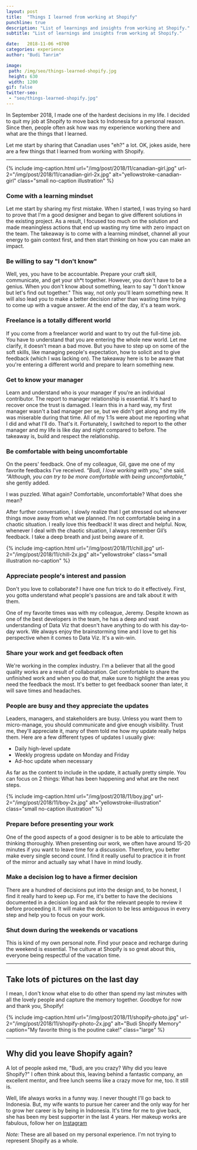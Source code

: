 ```yaml
---
layout: post
title:  "Things I learned from working at Shopify"
punchline: true
description: "List of learnings and insights from working at Shopify."
subtitle: "List of learnings and insights from working at Shopify."

date:   2018-11-06 +0700
categories: experience
author: "Budi Tanrim"

image:
 path: /img/seo/things-learned-shopify.jpg
 height: 630
 width: 1200
gif: false
twitter-seo: 
 - "seo/things-learned-shopify.jpg"
---
```


In September 2018, I made one of the hardest decisions in my life. I decided to quit my job at Shopify to move back to Indonesia for a personal reason. Since then, people often ask how was my experience working there and what are the things that I learned.

Let me start by sharing that Canadian uses "eh?" a lot. OK, jokes aside, here are a few things that I learned from working with Shopify.

---

{% include img-caption.html 
url="/img/post/2018/11/canadian-girl.jpg" 
url-2="/img/post/2018/11/canadian-girl-2x.jpg" 
alt="yellowstroke-canadian-girl" 
class="small no-caption illustration" %}

### Come with a learning mindset
Let me start by sharing my first mistake. When I started, I was trying so hard to prove that I'm a good designer and began to give different solutions in the existing project. As a result, I focused too much on the solution and made meaningless actions that end up wasting my time with zero impact on the team. The takeaway is to come with a learning mindset, channel all your energy to gain context first, and then start thinking on how you can make an impact.

### Be willing to say "I don't know"
Well, yes, you have to be accountable. Prepare your craft skill, communicate, and get your sh*t together. However, you don't have to be a genius. When you don't know about something, learn to say "I don't know but let's find out together." This way, not only you'll learn something new. It will also lead you to make a better decision rather than wasting time trying to come up with a vague answer. At the end of the day, it's a team work.

### Freelance is a totally different world
If you come from a freelancer world and want to try out the full-time job. You have to understand that you are entering the whole new world. Let me clarify, it doesn't mean a bad move. But you have to step up on some of the soft skills, like managing people's expectation, how to solicit and to give feedback (which I was lacking on). The takeaway here is to be aware that you're entering a different world and prepare to learn something new.

### Get to know your manager 
Learn and understand who is your manager if you're an individual contributor. The report to manager relationship is essential. It's hard to recover once the trust is damaged. I learn this in a hard way, my first manager wasn't a bad manager per se, but we didn't get along and my life was miserable during that time. All of my 1:1s were about me reporting what I did and what I'll do. That's it. Fortunately, I switched to report to the other manager and my life is like day and night compared to before. The takeaway is, build and respect the relationship.

### Be comfortable with being uncomfortable
On the peers' feedback. One of my colleague, Gil, gave me one of my favorite feedbacks I’ve received. _“Budi, I love working with you,”_ she said. _“Although, you can try to be more comfortable with being uncomfortable,”_ she gently added.

I was puzzled. What again? Comfortable, uncomfortable? What does she mean? 

After further conversation, I slowly realize that I get stressed out whenever things move away from what we planned. I’m not comfortable being in a chaotic situation. I really love this feedback! It was direct and helpful. Now, whenever I deal with the chaotic situation, I always remember Gil’s feedback. I take a deep breath and just being aware of it.

{% include img-caption.html 
url="/img/post/2018/11/chill.jpg" 
url-2="/img/post/2018/11/chill-2x.jpg" 
alt="yellowstroke" 
class="small illustration no-caption" %}

### Appreciate people's interest and passion
Don't you love to collaborate? I have one fun trick to do it effectively. First, you gotta understand what people's passions are and talk about it with them.

One of my favorite times was with my colleague, Jeremy. Despite known as one of the best developers in the team, he has a deep and vast understanding of Data Viz that doesn't have anything to do with his day-to-day work. We always enjoy the brainstorming time and I love to get his perspective when it comes to Data Viz. It's a win-win.

### Share your work and get feedback often
We're working in the complex industry. I'm a believer that all the good quality works are a result of collaboration. Get comfortable to share the unfinished work and when you do that, make sure to highlight the areas you need the feedback the most. It's better to get feedback sooner than later, it will save times and headaches.

### People are busy and they appreciate the updates
Leaders, managers, and stakeholders are busy. Unless you want them to micro-manage, you should communicate and give enough visibility. Trust me, they'll appreciate it, many of them told me how my update really helps them. Here are a few different types of updates I usually give:

- Daily high-level update
- Weekly progress update on Monday and Friday
- Ad-hoc update when necessary

As far as the content to include in the update, it actually pretty simple. You can focus on 2 things: What has been happening and what are the next steps.

{% include img-caption.html 
url="/img/post/2018/11/boy.jpg" 
url-2="/img/post/2018/11/boy-2x.jpg" 
alt="yellowstroke-illustration" 
class="small no-caption illustration" %}

### Prepare before presenting your work
One of the good aspects of a good designer is to be able to articulate the thinking thoroughly. When presenting our work, we often have around 15-20 minutes if you want to leave time for a discussion. Therefore, you better make every single second count. I find it really useful to practice it in front of the mirror and actually say what I have in mind loudly.

### Make a decision log to have a firmer decision
There are a hundred of decisions put into the design and, to be honest, I find it really hard to keep up. For me, it's better to have the decisions documented in a decision log and ask for the relevant people to review it before proceeding it. It will make the decision to be less ambiguous in every step and help you to focus on your work.

### Shut down during the weekends or vacations
This is kind of my own personal note. Find your peace and recharge during the weekend is essential. The culture at Shopify is so great about this, everyone being respectful of the vacation time.

---

## Take lots of pictures on the last day
I mean, I don't know what else to do other than spend my last minutes with all the lovely people and capture the memory together. Goodbye for now and thank you, Shopify!

{% include img-caption.html 
url="/img/post/2018/11/shopify-photo.jpg" 
url-2="/img/post/2018/11/shopify-photo-2x.jpg" 
alt="Budi Shopify Memory" 
caption="My favorite thing is the poutine cake!" 
class="large" %}

--- 

## Why did you leave Shopify again?
A lot of people asked me, "Budi, are you crazy? Why did you leave Shopify?" I often think about this, leaving behind a fantastic company, an excellent mentor, and free lunch seems like a crazy move for me, too. It still is.

Well, life always works in a funny way. I never thought I'll go back to Indonesia. But, my wife wants to pursue her career and the only way for her to grow her career is by being in Indonesia. It's time for me to give back, she has been my best supporter in the last 4 years. Her makeup works are fabulous, follow her on [Instagram][tutin-ig]

_Note:_ These are all based on my personal experience. I'm not trying to represent Shopify as a whole.

[tutin-ig]: https://www.instagram.com/agustine.gozali/

